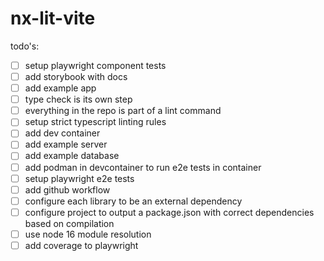 # nx-lit-vite

todo's:

- [ ] setup playwright component tests
- [ ] add storybook with docs
- [ ] add example app
- [ ] type check is its own step
- [ ] everything in the repo is part of a lint command
- [ ] setup strict typescript linting rules
- [ ] add dev container
- [ ] add example server
- [ ] add example database
- [ ] add podman in devcontainer to run e2e tests in container
- [ ] setup playwright e2e tests
- [ ] add github workflow
- [ ] configure each library to be an external dependency
- [ ] configure project to output a package.json with correct dependencies based on compilation
- [ ] use node 16 module resolution
- [ ] add coverage to playwright
